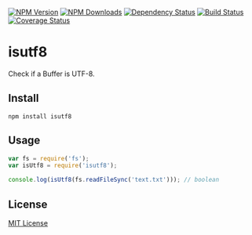 [![NPM Version](https://img.shields.io/npm/v/isutf8.svg?style=flat)](https://www.npmjs.org/package/isutf8)
[![NPM Downloads](https://img.shields.io/npm/dm/isutf8.svg?style=flat)](https://www.npmjs.org/package/isutf8)
[![Dependency Status](https://img.shields.io/david/hcodes/isutf8.svg?style=flat)](https://david-dm.org/hcodes/isutf8)
[![Build Status](https://img.shields.io/travis/hcodes/isutf8.svg?style=flat)](https://travis-ci.org/hcodes/isutf8)
[![Coverage Status](https://img.shields.io/coveralls/hcodes/isutf8.svg?branch=master)](https://coveralls.io/r/hcodes/isutf8)

isutf8
======

Check if a Buffer is UTF-8.

## Install
`npm install isutf8`

## Usage
```JavaScript
var fs = require('fs');
var isUtf8 = require('isutf8');

console.log(isUtf8(fs.readFileSync('text.txt'))); // boolean

```

## License
[MIT License](./LICENSE)
